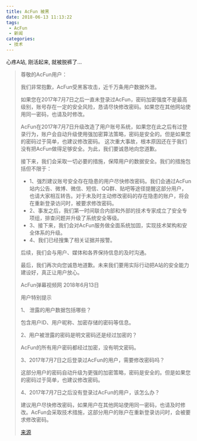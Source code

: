 ```yaml
---
title: AcFun 被黑
date: 2018-06-13 11:13:22
tags:
 - AcFun
 - 新闻
categories:
 - 技术
---
```


心疼A站, 刚活起来, 就被脱裤了...

<!--more-->

>尊敬的AcFun用户：
> 
>我们非常抱歉，AcFun受黑客攻击，近千万条用户数据外泄。
>
>如果您在2017年7月7日之后一直未登录过AcFun，密码加密强度不是最高级别，账号存在一定的安全风险，恳请尽快修改密码。如果您在其他网站使用同一密码，也请及时修改。
> 
>AcFun在2017年7月7日升级改造了用户账号系统，如果您在此之后有过登录行为，账户会自动升级使用强加密算法策略，密码是安全的。但是如果您的密码过于简单，也建议修改密码。
这次重大事故，根本原因还在于我们没有把AcFun做得足够安全。为此，我们要诚恳地向您道歉。
> 
>接下来，我们会采取一切必要的措施，保障用户的数据安全。我们的措施包括但不限于：
>
> - 1、强烈建议账号安全存在隐患的用户尽快修改密码。我们会通过AcFun站内公告、微博、微信、短信、QQ群、贴吧等途径提醒这部分用户，也请大家相互转告。对于未及时主动修改密码的存在隐患的账户，将会在重新登录访问时，被要求修改密码。
> - 2、事发之后，我们第一时间联合内部和外部的技术专家成立了安全专项组，排查问题并升级了系统安全等级。
> - 3、接下来，我们会对AcFun服务做全面系统加固，实现技术架构和安全体系的升级。
> - 4、我们已经搜集了相关证据并报警。  
>   
> 后续，我们会与用户、媒体和各界保持信息的及时沟通。
> 
> 最后，我们再次向您诚恳地道歉。未来我们要用实际行动把A站的安全能力建设好，真正让用户放心。
>
>AcFun弹幕视频网
>2018年6月13日
>
>用户特别提示
>
>1、 泄露的用户数据包括哪些？
>
>包含用户ID、用户昵称、加密存储的密码等信息。
>
>2、用户被泄露的密码是明文密码还是经过加密的？
>
>AcFun的所有用户密码都经过加密，没有明文密码。
> 
>3、2017年7月7日之后登录过AcFun的用户，需要修改密码吗？
>
> 这部分用户的密码自动升级为更强的加密策略，密码是安全的。但是如果您的密码过于简单，也建议修改密码。
> 
>4、2017年7月7日之后没有登录过AcFun的用户，该怎么办？
>
>建议用户尽快修改密码，如果用户在其他网站使用同一密码，也请及时修改。AcFun会采取技术措施，这部分用户的账户在重新登录访问时，会被要求修改密码。
>
> [来源](https://mp.weixin.qq.com/s/jRCakl2-7rXD0l1oXYqQcQ)